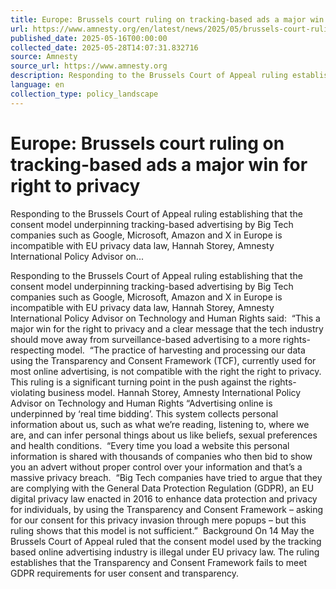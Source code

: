 ```yaml
---
title: Europe: Brussels court ruling on tracking-based ads a major win for right to privacy
url: https://www.amnesty.org/en/latest/news/2025/05/brussels-court-ruling-on-tracking-based-ads-a-victory-privacy-rights/
published_date: 2025-05-16T00:00:00
collected_date: 2025-05-28T14:07:31.832716
source: Amnesty
source_url: https://www.amnesty.org
description: Responding to the Brussels Court of Appeal ruling establishing that the consent model underpinning tracking-based advertising by Big Tech companies such as Google, Microsoft, Amazon and X in Europe is incompatible with EU privacy data law, Hannah Storey, Amnesty International Policy Advisor on...
language: en
collection_type: policy_landscape
---
```


# Europe: Brussels court ruling on tracking-based ads a major win for right to privacy

Responding to the Brussels Court of Appeal ruling establishing that the consent model underpinning tracking-based advertising by Big Tech companies such as Google, Microsoft, Amazon and X in Europe is incompatible with EU privacy data law, Hannah Storey, Amnesty International Policy Advisor on...

Responding to the Brussels Court of Appeal ruling establishing that the consent model underpinning tracking-based advertising by Big Tech companies such as Google, Microsoft, Amazon and X in Europe is incompatible with EU privacy data law, Hannah Storey, Amnesty International Policy Advisor on Technology and Human Rights said:  “This a major win for the right to privacy and a clear message that the tech industry should move away from surveillance-based advertising to a more rights-respecting model.  “The practice of harvesting and processing our data using the Transparency and Consent Framework (TCF), currently used for most online advertising, is not compatible with the right the right to privacy. This ruling is a significant turning point in the push against the rights-violating business model. Hannah Storey, Amnesty International Policy Advisor on Technology and Human Rights “Advertising online is underpinned by ‘real time bidding’. This system collects personal information about us, such as what we’re reading, listening to, where we are, and can infer personal things about us like beliefs, sexual preferences and health conditions.  “Every time you load a website this personal information is shared with thousands of companies who then bid to show you an advert without proper control over your information and that’s a massive privacy breach.  “Big Tech companies have tried to argue that they are complying with the General Data Protection Regulation (GDPR), an EU digital privacy law enacted in 2016 to enhance data protection and privacy for individuals, by using the Transparency and Consent Framework – asking for our consent for this privacy invasion through mere popups – but this ruling shows that this model is not sufficient.”  Background On 14 May the Brussels Court of Appeal ruled that the consent model used by the tracking based online advertising industry is illegal under EU privacy law. The ruling establishes that the Transparency and Consent Framework fails to meet GDPR requirements for user consent and transparency.
